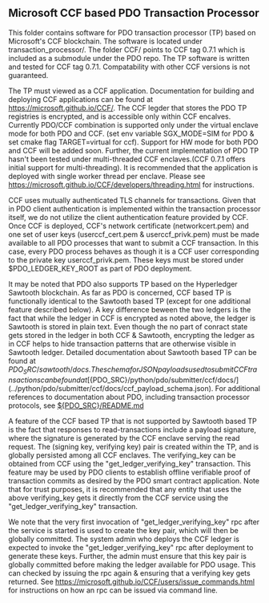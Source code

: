 <!---
Licensed under Creative Commons Attribution 4.0 International License
https://creativecommons.org/licenses/by/4.0/
--->

## Microsoft CCF based PDO Transaction Processor

This folder contains software for PDO transaction processor (TP) based on Microsoft's CCF blockchain.
The software is located under transaction_processor/. The folder CCF/ points to CCF tag 0.7.1 which is
included as a submodule under the PDO repo. The TP software is written and tested for CCF tag 0.7.1.
Compatability with other CCF versions is not guaranteed.

The TP must viewed as a CCF application. Documentation for building and deploying CCF applications
can be found at https://microsoft.github.io/CCF/. The CCF legder that stores the PDO TP registries is
encrypted, and is accessible only within CCF encalves. Currently PDO/CCF combination is supported
only under the virtual enclave mode for both PDO and CCF. (set env variable SGX_MODE=SIM for PDO &
set cmake flag TARGET=virtual for ccf). Support for HW mode for both PDO and CCF will be added soon. Further,
the current implementation of PDO TP hasn't been tested under multi-threaded CCF enclaves.(CCF 0.7.1 offers initial support for multi-threading). It is recommended that the application is deployed with single worker thread per enclave. Please see https://microsoft.github.io/CCF/developers/threading.html for instructions.

CCF uses mutually authenticated TLS channels for transactions. Given that in PDO client authentication is implemented within the transaction processor itself, we do not utilize the client authentication feature provided by CCF. Once CCF is deployed, CCF's network certificate (networkcert.pem) and one set of user keys (userccf_cert.pem & userccf_privk.pem) must be made available to all PDO processes that want to submit a CCF transaction. In this case, every PDO process behaves as though it is a CCF user corresponding to the private key userccf_privk.pem.
These keys must be stored under $PDO_LEDGER_KEY_ROOT as part of PDO deployment.

It may be noted that PDO also supports TP based on the Hyperledger Sawtooth blockchain.
As far as PDO is concerned, CCF based TP is functionally identical to the Sawtooth based
TP (except for one additional feature described below). A key difference beween the two ledgers
is the fact that while the ledger in CCF is encrypted as noted above, the ledger is Sawtooth is stored in plain text.
Even though the no part of conract state gets stored in the ledger in both CCF & Sawtooth, encrypting the
ledger as in CCF helps to hide transaction patterns that are otherwise visible in Sawtooth ledger. Detailed documentation about Sawtooth based TP can be found at $PDO_SRC/sawtooth/docs. The schema for JSON payloads used to submit CCF transactions can be found at [${PDO_SRC}/python/pdo/submitter/ccf/docs/](../python/pdo/submitter/ccf/docs/ccf_payload_schema.json). For additional references to documentation about PDO, including transaction processor protocols, see [${PDO_SRC}/README.md](../README.md)

A feature of the CCF based TP that is not supported by Sawtooth based TP is the fact that
responses to read-transactions include a payload signature, where the signature is generated by the CCF enclave
serving the read request. The (signing key, verifying key) pair is created within the TP,
and is globally persisted among all CCF enclaves. The verifying_key can be obtained from CCF using
the "get_ledger_verifying_key" transaction. This feature may be used by PDO clients to establish offline verifiable proof of transaction commits as desired by the PDO smart contract application. Note that for trust purposes, it is recommended that any entity that uses the above verifying_key gets it directly from the CCF service using the
"get_ledger_verifying_key" transaction.

We note that the very first invocation of "get_ledger_verifying_key" rpc
after the service is started is used to create the key pair, which will then be globally committed.
The system admin who deploys the CCF ledger is expected to invoke the "get_ledger_verifying_key"
rpc after deployment to generate these keys. Further, the admin must ensure that this key pair is globally committed
before making the ledger available for PDO usage. This can checked by issuing the rpc again & ensuring that a verifying key gets returned. See https://microsoft.github.io/CCF/users/issue_commands.html for instructions on
how an rpc can be issued via command line.
